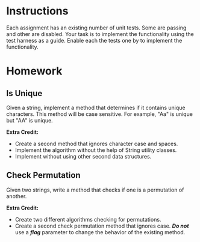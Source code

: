 # Instructions

Each assignment has an existing number of unit tests. Some are passing and other are disabled.
Your task is to implement the functionality using the test harness as a guide. Enable each
the tests one by to implement the functionality.

# Homework

## Is Unique

Given a string, implement a method that determines if it contains unique characters. This method
will be case sensitive. For example, "Aa" is unique but "AA" is unique. 

**Extra Credit:**
* Create a second method that ignores character case and spaces.
* Implement the algorithm without the help of String utility classes.
* Implement without using other second data structures. 

## Check Permutation

Given two strings, write a method that checks if one is a permutation of another.

**Extra Credit:**
* Create two different algorithms checking for permutations.
* Create a second check permutation method that ignores case. ***Do not*** use a 
***flag*** parameter to change the behavior of the existing method.


